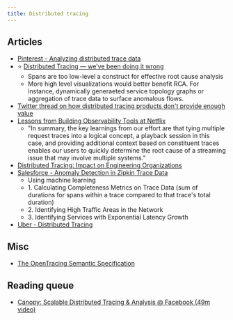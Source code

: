 ```yaml
---
title: Distributed tracing
---
```

## Articles

- [Pinterest - Analyzing distributed trace data](https://medium.com/pinterest-engineering/analyzing-distributed-trace-data-6aae58919949)
- :star: [Distributed Tracing — we’ve been doing it wrong](https://medium.com/@copyconstruct/distributed-tracing-weve-been-doing-it-wrong-39fc92a857df)
    - Spans are too low-level a construct for effective root cause analysis
    - More high level visualizations would better benefit RCA. For instance, dynamically generaeted service topology graphs or aggregation of trace data to surface anomalous flows.
- [Twitter thread on how distributed tracing products don't provide enough value](https://twitter.com/mattklein123/status/1049813546077323264)
- [Lessons from Building Observability Tools at Netflix](https://netflixtechblog.com/lessons-from-building-observability-tools-at-netflix-7cfafed6ab17)
    - "In summary, the key learnings from our effort are that tying multiple request traces into a logical concept, a playback session in this case, and providing additional context based on constituent traces enables our users to quickly determine the root cause of a streaming issue that may involve multiple systems."
- [Distributed Tracing: Impact on Engineering Organizations](https://medium.com/@dm03514/distributed-tracing-impact-on-engineering-organizations-d2f775e94aae)
- [Salesforce - Anomaly Detection in Zipkin Trace Data](https://engineering.salesforce.com/anomaly-detection-in-zipkin-trace-data-87c8a2ded8a1)
    - Using machine learning
    - 1\. Calculating Completeness Metrics on Trace Data (sum of durations for spans within a trace compared to that trace's total duration)
    - 2\. Identifying High Traffic Areas in the Network
    - 3\. Identifying Services with Exponential Latency Growth
- [Uber - Distributed Tracing](https://eng.uber.com/distributed-tracing/)

## Misc

- [The OpenTracing Semantic Specification](https://opentracing.io/specification/)

## Reading queue

- [Canopy: Scalable Distributed Tracing & Analysis @ Facebook (49m video)](https://www.infoq.com/presentations/canopy-scalable-tracing-analytics-facebook/)

